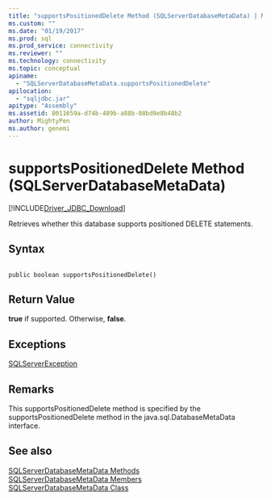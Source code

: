 ```yaml
---
title: "supportsPositionedDelete Method (SQLServerDatabaseMetaData) | Microsoft Docs"
ms.custom: ""
ms.date: "01/19/2017"
ms.prod: sql
ms.prod_service: connectivity
ms.reviewer: ""
ms.technology: connectivity
ms.topic: conceptual
apiname: 
  - "SQLServerDatabaseMetaData.supportsPositionedDelete"
apilocation: 
  - "sqljdbc.jar"
apitype: "Assembly"
ms.assetid: 8011659a-d74b-489b-a88b-08bd9e8b48b2
author: MightyPen
ms.author: genemi
---
```

# supportsPositionedDelete Method (SQLServerDatabaseMetaData)
[!INCLUDE[Driver_JDBC_Download](../../../includes/driver_jdbc_download.md)]

  Retrieves whether this database supports positioned DELETE statements.  
  
## Syntax  
  
```  
  
public boolean supportsPositionedDelete()  
```  
  
## Return Value  
 **true** if supported. Otherwise, **false**.  
  
## Exceptions  
 [SQLServerException](../../../connect/jdbc/reference/sqlserverexception-class.md)  
  
## Remarks  
 This supportsPositionedDelete method is specified by the supportsPositionedDelete method in the java.sql.DatabaseMetaData interface.  
  
## See also  
 [SQLServerDatabaseMetaData Methods](../../../connect/jdbc/reference/sqlserverdatabasemetadata-methods.md)   
 [SQLServerDatabaseMetaData Members](../../../connect/jdbc/reference/sqlserverdatabasemetadata-members.md)   
 [SQLServerDatabaseMetaData Class](../../../connect/jdbc/reference/sqlserverdatabasemetadata-class.md)  
  
  
